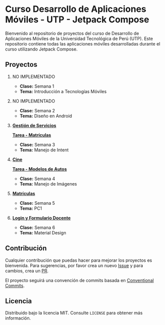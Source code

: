 # Curso Desarrollo de Aplicaciones Móviles - UTP - Jetpack Compose

Bienvenido al repositorio de proyectos del curso de Desarrollo de Aplicaciones Móviles de la Universidad Tecnológica de Perú (UTP). Este repositorio contiene todas las aplicaciones móviles desarrolladas durante el curso utilizando Jetpack Compose.

## Proyectos

1. NO IMPLEMENTADO
   - **Clase:** Semana 1
   - **Tema:** Introducción a Tecnologías Móviles

2. NO IMPLEMENTADO
   - **Clase:** Semana 2
   - **Tema:** Diseño en Android

3. **[Gestión de Servicios](/ClaseS3/README.md)**

   **[Tarea - Matrículas](/TareaS3/README.md)**
   - **Clase:** Semana 3
   - **Tema:** Manejo de Intent

4. **[Cine](/ClaseS4/README.md)**

   **[Tarea - Modelos de Autos](/TareaS4/README.md)**
   - **Clase:** Semana 4
   - **Tema:** Manejo de Imágenes

5. **[Matrículas](/PC1/README.md)**
   - **Clase:** Semana 5
   - **Tema:** PC1

6. **[Login y Formulario Docente](/ClaseS6/README.md)**
   - **Clase:** Semana 6
   - **Tema:** Material Design

## Contribución
Cualquier contribución que puedas hacer para mejorar los proyectos es bienvenida. Para sugerencias, por favor crea un nuevo [Issue](https://github.com/j0rgedev/utp-desarrollo-movil/issues) y para cambios, crea un [PR](https://github.com/j0rgedev/utp-desarrollo-movil/pulls).

El proyecto seguirá una convención de commits basada en [Conventional Commits](https://www.conventionalcommits.org/en/v1.0.0/#summary).

## Licencia
Distribuido bajo la licencia MIT. Consulte `LICENSE` para obtener más información.